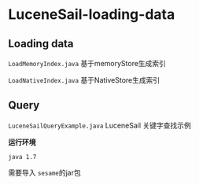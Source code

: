 # LuceneSail-loading-data

## Loading data

``` LoadMemoryIndex.java ```   基于memoryStore生成索引  

``` LoadNativeIndex.java ```   基于NativeStore生成索引  

## Query

``` LuceneSailQueryExample.java ```    LuceneSail 关键字查找示例


**运行环境**

``` java 1.7 ```

需要导入 ```sesame```的jar包
